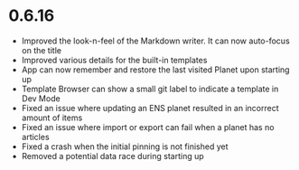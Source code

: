 # 0.6.16

- Improved the look-n-feel of the Markdown writer. It can now auto-focus on the title
- Improved various details for the built-in templates
- App can now remember and restore the last visited Planet upon starting up
- Template Browser can show a small git label to indicate a template in Dev Mode
- Fixed an issue where updating an ENS planet resulted in an incorrect amount of items
- Fixed an issue where import or export can fail when a planet has no articles
- Fixed a crash when the initial pinning is not finished yet
- Removed a potential data race during starting up